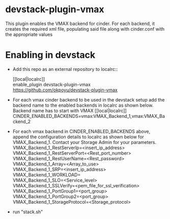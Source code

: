 # devstack-plugin-vmax
This plugin enables the VMAX backend for cinder. For each backend, it creates the required xml file, populating said file along with cinder.conf with the appropriate values

# Enabling in devstack
* Add this repo as an external repository to localrc::

     [[local|localrc]]</br>
     enable_plugin devstack-plugin-vmax https://github.com/okpoyu/devstack-plugin-vmax

* For each vmax cinder backend to be used in the devstack setup add the
backend name to the enabled backends in localrc as shown below. Backend name
 has to start with VMAX
    [[local|localrc]]</br>
    CINDER_ENABLED_BACKENDS=vmax:VMAX_Backend_1,vmax:VMAX_Backend_2

* For each vmax backend in CINDER_ENABLED_BACKENDS above, append the
configuration details to localrc as shown below for VMAX_Backend_1. Contact
your Storage Admin for your parameters.
    VMAX_Backend_1_RestServerIp=<insert_ip_address></br>
    VMAX_Backend_1_RestServerPort=<Rest_port_number></br>
    VMAX_Backend_1_RestUserName=<Rest_password></br>
    VMAX_Backend_1_Array=<Array_to_use></br>
    VMAX_Backend_1_SRP=<insert_ip_address></br>
    VMAX_Backend_1_WORKLOAD=<Workload></br>
    VMAX_Backend_1_SLO=<Service_level></br>
    VMAX_Backend_1_SSLVerify=<pem_file_for_ssl_verification></br>
    VMAX_Backend_1_PortGroup1=<port_group></br>
    VMAX_Backend_1_PortGroup2=<port_group></br>
    VMAX_Backend_1_StorageProtocol=<Storage_protocol>

* run "stack.sh"